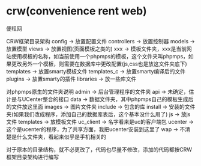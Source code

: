 crw(convenience rent web)
===

便租网


CRW框架目录架构
config -> 放置配置文件
controllers -> 放置控制器
models -> 放置模型
views -> 放置视图(页面模板之类的)
	xxx -> 模板文件夹，xxx是当前网站使用模板的名称，如当前使用一个phpmps的模板，这个文件夹叫phpmps，如果更改另外一个模板，则需要在数据库中更改配置(js,css也是放这文件夹底下)
	templates -> 放置smarty模板文件
	templates_c -> 放置smarty编译后的文件
	plugins -> 放置smarty的插件
libraries -> 放一些库文件

对phpmps原生的文件夹说明
admin -> 后台管理程序的文件夹
api -> 未确定，估计是与UCenter整合的接口
data -> 数据文件夹，其中phpmps自己的模板生成后的文件放这里面
images -> 图片文件夹
include -> 包含的库
install -> 安装的文件夹(如果我们改成程序，添加自己的数据库表后，这个基本没什么用了)
js -> 放js文件
templates -> 放模板文件
uc_client -> 名字看来是uc的客户端包
ucenter -> 这个是ucenter的程序，为了共享方面，我把ucenter安装到这里了
wap -> 不清楚是什么文件夹，看起来似乎是手机相关的

对于原本的目录结构，就不必更改了，代码也尽量不修改，添加的代码都按CRW框架目录架构进行编写